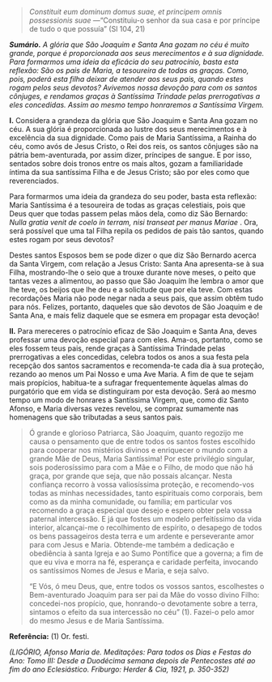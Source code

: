 > *Constituit eum dominum domus suae, et principem omnis possessionis suae* —“Constituiu-o senhor da sua casa e por príncipe de tudo o que possuía” (Sl 104, 21)

***Sumário.** A glória que São Joaquim e Santa Ana gozam no céu é muito grande, porque é proporcionada aos seus merecimentos e à sua dignidade. Para formarmos uma ideia da eficácia do seu patrocínio, basta esta reflexão: São os pais de Maria, a tesoureira de todas as graças. Como, pois, poderá esta filha deixar de atender aos seus pais, quando estes rogam pelos seus devotos? Avivemos nossa devoção para com os santos cônjuges, e rendamos graças à Santíssima Trindade pelas prerrogativas a eles concedidas. Assim ao mesmo tempo honraremos a Santíssima Virgem.*

**I.** Considera a grandeza da glória que São Joaquim e Santa Ana gozam no céu. A sua glória é proporcionada ao lustre dos seus merecimentos e à excelência da sua dignidade. Como pais de Maria Santíssima, a Rainha do céu, como avós de Jesus Cristo, o Rei dos reis, os santos cônjuges são na pátria bem-aventurada, por assim dizer, príncipes de sangue. E por isso, sentados sobre dois tronos entre os mais altos, gozam a familiaridade íntima da sua santíssima Filha e de Jesus Cristo; são por eles como que reverenciados.

Para formarmos uma ideia da grandeza do seu poder, basta esta reflexão: Maria Santíssima é a tesoureira de todas as graças celestiais, pois que Deus quer que todas passem pelas mãos dela, como diz São Bernardo: *Nulla gratia venit de coelo in terram, nisi transeat per manus Mariae* . Ora, será possível que uma tal Filha repila os pedidos de pais tão santos, quando estes rogam por seus devotos?

Destes santos Esposos bem se pode dizer o que diz São Bernardo acerca da Santa Virgem, com relação a Jesus Cristo: Santa Ana apresenta-se à sua Filha, mostrando-lhe o seio que a trouxe durante nove meses, o peito que tantas vezes a alimentou, ao passo que São Joaquim lhe lembra o amor que lhe teve, os beijos que lhe deu e a solicitude que por ela teve. Com estas recordações Maria não pode negar nada a seus pais, que assim obtêm tudo para nós. Felizes, portanto, daqueles que são devotos de São Joaquim e de Santa Ana, e mais feliz daquele que se esmera em propagar esta devoção!

**II.** Para mereceres o patrocínio eficaz de São Joaquim e Santa Ana, deves professar uma devoção especial para com eles. Ama-os, portanto, como se eles fossem teus pais, rende graças à Santíssima Trindade pelas prerrogativas a eles concedidas, celebra todos os anos a sua festa pela recepção dos santos sacramentos e recomenda-te cada dia à sua proteção, rezando ao menos um Pai Nosso e uma Ave Maria. A fim de que te sejam mais propícios, habitua-te a sufragar frequentemente àquelas almas do purgatório que em vida se distinguiram por esta devoção. Será ao mesmo tempo um modo de honrares a Santíssima Virgem, que, como diz Santo Afonso, e Maria diversas vezes revelou, se compraz sumamente nas homenagens que são tributadas a seus santos pais.

> Ó grande e glorioso Patriarca, São Joaquim, quanto regozijo me causa o pensamento que de entre todos os santos fostes escolhido para cooperar nos mistérios divinos e enriquecer o mundo com a grande Mãe de Deus, Maria Santíssima! Por este privilégio singular, sois poderosíssimo para com a Mãe e o Filho, de modo que não há graça, por grande que seja, que não possais alcançar. Nesta confiança recorro à vossa valiosíssima proteção, e recomendo-vos todas as minhas necessidades, tanto espirituais como corporais, bem como as da minha comunidade, ou família; em particular vos recomendo a graça especial que desejo e espero obter pela vossa paternal intercessão. E já que fostes um modelo perfeitíssimo da vida interior, alcançai-me o recolhimento de espírito, o desapego de todos os bens passageiros desta terra e um ardente e perseverante amor para com Jesus e Maria. Obtende-me também a dedicação e obediência à santa Igreja e ao Sumo Pontífice que a governa; a fim de que eu viva e morra na fé, esperança e caridade perfeita, invocando os santíssimos Nomes de Jesus e Maria, e seja salvo.
>
> “E Vós, ó meu Deus, que, entre todos os vossos santos, escolhestes o Bem-aventurado Joaquim para ser pai da Mãe do vosso divino Filho: concedei-nos propício, que, honrando-o devotamente sobre a terra, sintamos o efeito da sua intercessão no céu” (1). Fazei-o pelo amor do mesmo Jesus e de Maria Santíssima.

**Referência:** (1) Or. festi.

*(LIGÓRIO, Afonso Maria de. Meditações: Para todos os Dias e Festas do Ano: Tomo III: Desde a Duodécima semana depois de Pentecostes até ao fim do ano Eclesiástico. Friburgo: Herder & Cia, 1921, p. 350-352)*
